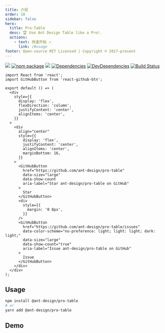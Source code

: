 ```yaml
---
title: 介绍
order: 10
sidebar: false
hero:
  title: Pro-Table
  desc: 🏆 Use Ant Design Table like a Pro!.
  actions:
    - text: 快速开始 →
      link: /#usage
footer: Open-source MIT Licensed | Copyright © 2017-present
---
```


[![](https://img.shields.io/npm/dw/@ant-design/pro-table.svg)](https://www.npmjs.com/package/@ant-design/pro-table) [![npm package](https://img.shields.io/npm/v/@ant-design/pro-layout.svg?style=flat-square?style=flat-square)](https://www.npmjs.com/package/@ant-design/pro-layout) [![](https://img.shields.io/github/issues/ant-design/pro-table.svg)](https://github.com/ant-design/pro-table/issues) [![Dependencies](https://img.shields.io/david/ant-design/pro-table.svg?style=flat-square)](https://david-dm.org/ant-design/pro-table) [![DevDependencies](https://img.shields.io/david/dev/ant-design/pro-table.svg?style=flat-square)](https://david-dm.org/ant-design/pro-table?type=dev) [![Build Status](https://dev.azure.com/chenshuai2144/Pro-Layout/_apis/build/status/ant-design.pro-table?branchName=master)](https://dev.azure.com/chenshuai2144/Pro-Layout/_build/latest?definitionId=2&branchName=master)

```tsx | inline
import React from 'react';
import GitHubButton from 'react-github-btn';

export default () => (
  <div
    style={{
      display: 'flex',
      flexDirection: 'column',
      justifyContent: 'center',
      alignItems: 'center',
    }}
  >
    <div
      align="center"
      style={{
        display: 'flex',
        justifyContent: 'center',
        alignItems: 'center',
        marginBottom: 16,
      }}
    >
      <GitHubButton
        href="https://github.com/ant-design/pro-table"
        data-size="large"
        data-show-count
        aria-label="Star ant-design/pro-table on GitHub"
      >
        Star
      </GitHubButton>
      <div
        style={{
          margin: '0 8px',
        }}
      />
      <GitHubButton
        href="https://github.com/ant-design/pro-table/issues"
        data-color-scheme="no-preference: light; light: light; dark: light;"
        data-size="large"
        data-show-count="true"
        aria-label="Issue ant-design/pro-table on GitHub"
      >
        Issue
      </GitHubButton>
    </div>
  </div>
);
```

## Usage

```bash
npm install @ant-design/pro-table
# or
yarn add @ant-design/pro-table
```

## Demo

<code src="./demo/single.tsx" />
